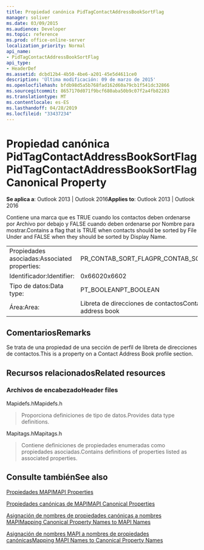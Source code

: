 ```yaml
---
title: Propiedad canónica PidTagContactAddressBookSortFlag
manager: soliver
ms.date: 03/09/2015
ms.audience: Developer
ms.topic: reference
ms.prod: office-online-server
localization_priority: Normal
api_name:
- PidTagContactAddressBookSortFlag
api_type:
- HeaderDef
ms.assetid: dcbd12b4-4b50-4be6-a201-45e5d4611ce0
description: 'Última modificación: 09 de marzo de 2015'
ms.openlocfilehash: bfdb98d5a5b768fad162d60a79cb1f541dc32866
ms.sourcegitcommit: 8657170d071f9bcf680aba50b9c07f2a4fb82283
ms.translationtype: MT
ms.contentlocale: es-ES
ms.lasthandoff: 04/28/2019
ms.locfileid: "33437234"
---
```

# <a name="pidtagcontactaddressbooksortflag-canonical-property"></a><span data-ttu-id="5f4a2-103">Propiedad canónica PidTagContactAddressBookSortFlag</span><span class="sxs-lookup"><span data-stu-id="5f4a2-103">PidTagContactAddressBookSortFlag Canonical Property</span></span>

  
  
<span data-ttu-id="5f4a2-104">**Se aplica a**: Outlook 2013 | Outlook 2016</span><span class="sxs-lookup"><span data-stu-id="5f4a2-104">**Applies to**: Outlook 2013 | Outlook 2016</span></span> 
  
<span data-ttu-id="5f4a2-105">Contiene una marca que es TRUE cuando los contactos deben ordenarse por Archivo por debajo y FALSE cuando deben ordenarse por Nombre para mostrar.</span><span class="sxs-lookup"><span data-stu-id="5f4a2-105">Contains a flag that is TRUE when contacts should be sorted by File Under and FALSE when they should be sorted by Display Name.</span></span> 
  
|||
|:-----|:-----|
|<span data-ttu-id="5f4a2-106">Propiedades asociadas:</span><span class="sxs-lookup"><span data-stu-id="5f4a2-106">Associated properties:</span></span>  <br/> |<span data-ttu-id="5f4a2-107">PR_CONTAB_SORT_FLAG</span><span class="sxs-lookup"><span data-stu-id="5f4a2-107">PR_CONTAB_SORT_FLAG</span></span>  <br/> |
|<span data-ttu-id="5f4a2-108">Identificador:</span><span class="sxs-lookup"><span data-stu-id="5f4a2-108">Identifier:</span></span>  <br/> |<span data-ttu-id="5f4a2-109">0x6602</span><span class="sxs-lookup"><span data-stu-id="5f4a2-109">0x6602</span></span>  <br/> |
|<span data-ttu-id="5f4a2-110">Tipo de datos:</span><span class="sxs-lookup"><span data-stu-id="5f4a2-110">Data type:</span></span>  <br/> |<span data-ttu-id="5f4a2-111">PT_BOOLEAN</span><span class="sxs-lookup"><span data-stu-id="5f4a2-111">PT_BOOLEAN</span></span>  <br/> |
|<span data-ttu-id="5f4a2-112">Área:</span><span class="sxs-lookup"><span data-stu-id="5f4a2-112">Area:</span></span>  <br/> |<span data-ttu-id="5f4a2-113">Libreta de direcciones de contactos</span><span class="sxs-lookup"><span data-stu-id="5f4a2-113">Contact address book</span></span>  <br/> |
   
## <a name="remarks"></a><span data-ttu-id="5f4a2-114">Comentarios</span><span class="sxs-lookup"><span data-stu-id="5f4a2-114">Remarks</span></span>

<span data-ttu-id="5f4a2-115">Se trata de una propiedad de una sección de perfil de libreta de direcciones de contactos.</span><span class="sxs-lookup"><span data-stu-id="5f4a2-115">This is a property on a Contact Address Book profile section.</span></span>
  
## <a name="related-resources"></a><span data-ttu-id="5f4a2-116">Recursos relacionados</span><span class="sxs-lookup"><span data-stu-id="5f4a2-116">Related resources</span></span>

### <a name="header-files"></a><span data-ttu-id="5f4a2-117">Archivos de encabezado</span><span class="sxs-lookup"><span data-stu-id="5f4a2-117">Header files</span></span>

<span data-ttu-id="5f4a2-118">Mapidefs.h</span><span class="sxs-lookup"><span data-stu-id="5f4a2-118">Mapidefs.h</span></span>
  
> <span data-ttu-id="5f4a2-119">Proporciona definiciones de tipo de datos.</span><span class="sxs-lookup"><span data-stu-id="5f4a2-119">Provides data type definitions.</span></span>
    
<span data-ttu-id="5f4a2-120">Mapitags.h</span><span class="sxs-lookup"><span data-stu-id="5f4a2-120">Mapitags.h</span></span>
  
> <span data-ttu-id="5f4a2-121">Contiene definiciones de propiedades enumeradas como propiedades asociadas.</span><span class="sxs-lookup"><span data-stu-id="5f4a2-121">Contains definitions of properties listed as associated properties.</span></span>
    
## <a name="see-also"></a><span data-ttu-id="5f4a2-122">Consulte también</span><span class="sxs-lookup"><span data-stu-id="5f4a2-122">See also</span></span>



[<span data-ttu-id="5f4a2-123">Propiedades MAPI</span><span class="sxs-lookup"><span data-stu-id="5f4a2-123">MAPI Properties</span></span>](mapi-properties.md)
  
[<span data-ttu-id="5f4a2-124">Propiedades canónicas de MAPI</span><span class="sxs-lookup"><span data-stu-id="5f4a2-124">MAPI Canonical Properties</span></span>](mapi-canonical-properties.md)
  
[<span data-ttu-id="5f4a2-125">Asignación de nombres de propiedades canónicas a nombres MAPI</span><span class="sxs-lookup"><span data-stu-id="5f4a2-125">Mapping Canonical Property Names to MAPI Names</span></span>](mapping-canonical-property-names-to-mapi-names.md)
  
[<span data-ttu-id="5f4a2-126">Asignación de nombres MAPI a nombres de propiedades canónicas</span><span class="sxs-lookup"><span data-stu-id="5f4a2-126">Mapping MAPI Names to Canonical Property Names</span></span>](mapping-mapi-names-to-canonical-property-names.md)

